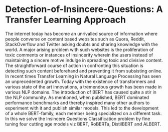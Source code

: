 # Detection-of-Insincere-Questions: A Transfer Learning Approach

The internet today has become an unrivalled source of information where people converse on content based websites such as Quora, Reddit, StackOverflow and Twitter asking doubts and sharing knowledge with the world. A major arising problem with such websites is the proliferation of toxic comments or instances of insincerity wherein the users instead of maintaining a sincere motive indulge in spreading toxic and divisive content. The straightforward course of action in confronting this situation is detecting such content beforehand and preventing it from subsisting online. In recent times Transfer Learning in Natural Language Processing has seen an unprecedented growth. Today with the existence of transformers and various state of the art innovations, a tremendous growth has been made in various NLP domains. The introduction of BERT has caused quite a stir in the NLP community. As mentioned, when published, BERT dominated performance benchmarks and thereby inspired many other authors to experiment with it and publish similar models. This led to the development of a whole BERT-family, each member being specialized on a different task. In this we solve the Insincere Questions Classification problem by fine tuning four cutting age models viz BERT, RoBERTa, DistilBERT and ALBERT.
